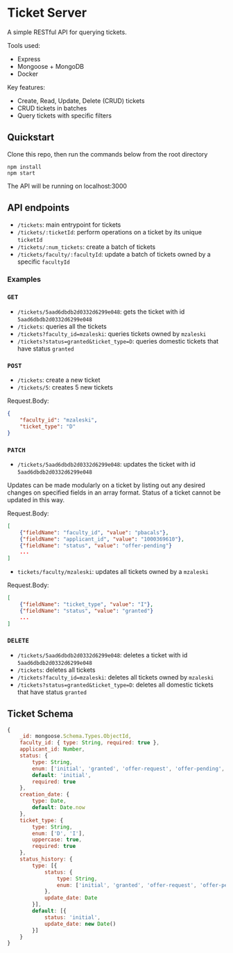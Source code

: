 # Ticket Server

A simple RESTful API for querying tickets.

Tools used:

- Express
- Mongoose + MongoDB
- Docker

Key features:

- Create, Read, Update, Delete (CRUD) tickets
- CRUD tickets in batches
- Query tickets with specific filters

## Quickstart

Clone this repo, then run the commands below from the root directory

```shell
npm install
npm start
```

The API will be running on localhost:3000

## API endpoints

- `/tickets`: main entrypoint for tickets
- `/tickets/:ticketId`: perform operations on a ticket by its unique `ticketId`
- `/tickets/:num_tickets`: create a batch of tickets
- `/tickets/faculty/:facultyId`: update a batch of tickets owned by a specific `facultyId`

### Examples

### `GET`

- `/tickets/5aad6dbdb2d0332d6299e048`: gets the ticket with id `5aad6dbdb2d0332d6299e048`
- `/tickets`: queries all the tickets
- `/tickets?faculty_id=mzaleski`: queries tickets owned by `mzaleski`
- `/tickets?status=granted&ticket_type=D`: queries domestic tickets that have status `granted`

### `POST`

- `/tickets`: create a new ticket
- `/tickets/5`: creates 5 new tickets

Request.Body:
```json
{
    "faculty_id": "mzaleski",
    "ticket_type": "D"
}
```

### `PATCH`

- `/tickets/5aad6dbdb2d0332d6299e048`: updates the ticket with id `5aad6dbdb2d0332d6299e048`

Updates can be made modularly on a ticket by listing out any desired changes on specified fields in an array format. Status of a ticket cannot be updated in this way.

Request.Body:
```json
[
	{"fieldName": "faculty_id", "value": "pbacals"},
	{"fieldName": "applicant_id", "value": "1000369610"},
	{"fieldName": "status", "value": "offer-pending"}
	...
]
```

- `tickets/faculty/mzaleski`: updates all tickets owned by a `mzaleski`

Request.Body:
```json
[
	{"fieldName": "ticket_type", "value": "I"},
	{"fieldName": "status", "value": "granted"}
	...
]
```

### `DELETE`

- `/tickets/5aad6dbdb2d0332d6299e048`: deletes a ticket with id `5aad6dbdb2d0332d6299e048`
- `/tickets`: deletes all tickets
- `/tickets?faculty_id=mzaleski`: deletes all tickets owned by `mzaleski`
- `/tickets?status=granted&ticket_type=D`: deletes all domestic tickets that have status `granted`

## Ticket Schema

```js
{
	_id: mongoose.Schema.Types.ObjectId,
	faculty_id: { type: String, required: true },
	applicant_id: Number,
	status: { 
		type: String,
		enum: ['initial', 'granted', 'offer-request', 'offer-pending', 'accepted', 'refused'],
		default: 'initial',
		required: true
	},
	creation_date: { 
		type: Date, 
		default: Date.now
	},
	ticket_type: { 
		type: String, 
		enum: ['D', 'I'],
		uppercase: true,
		required: true 
	},
	status_history: {
		type: [{
			status: { 
				type: String,
				enum: ['initial', 'granted', 'offer-request', 'offer-pending', 'accepted', 'refused']
			},
			update_date: Date
		}],
		default: [{
			status: 'initial',
			update_date: new Date()
		}]
	}
}
```





